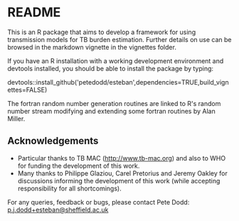# README #

This is an R package that aims to develop a framework for using transmission models for TB burden estimation. Further details on use can be browsed in the markdown vignette in the vignettes folder.

If you have an R installation with a working development environment and devtools installed, you should be able to install the package by typing:

devtools::install_github('petedodd/esteban',dependencies=TRUE,build_vignettes=FALSE)

The fortran random number generation routines are linked to R's random number stream modifying and extending some fortran routines by Alan Miller.

## Acknowledgements ##

* Particular thanks to TB MAC (http://www.tb-mac.org) and also to WHO for funding the development of this work.
* Many thanks to Philippe Glaziou, Carel Pretorius and Jeremy Oakley for discussions informing the development of this work (while accepting responsibility for all shortcomings).


For any queries, feedback or bugs, please contact Pete Dodd: p.j.dodd+esteban@sheffield.ac.uk
